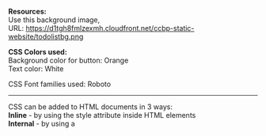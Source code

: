 **Resources:**  <br />
Use this background image,  <br />
URL: https://d1tgh8fmlzexmh.cloudfront.net/ccbp-static-website/todolistbg.png  <br />

**CSS Colors used:**  <br />
Background color for button: Orange <br />
Text color: White <br />

CSS Font families used: Roboto <br />

---------------------------------------------------------------------------------------------------------

CSS can be added to HTML documents in 3 ways: <br />
**Inline** - by using the style attribute inside HTML elements <br /> 
**Internal** - by using a <style> element in the <head> section  <br />
**External** - by using a <link> element to link to an external CSS file <br />

The most common way to add CSS, is to keep the styles in external CSS files and I will be also following this.

---------------------------------------------------------------------------------------------------------

CSS selectors are used to "find" (or select) the HTML elements you want to style. 

We can divide CSS selectors into five categories: <br />
**Simple selectors** (select elements based on name, id, class)  <br />
**Combinator selectors** (select elements based on a specific relationship between them)  <br />
**Pseudo-class selectors** (select elements based on a certain state)  <br />
**Pseudo-elements selectors** (select and style a part of an element) <br />
**Attribute selectors** (select elements based on an attribute or attribute value)  <br />

**CSS Simple Selector includes Element Selector, Id Selector, Class Selector, Universal Selector, Group Selector.**

In specific we will be using Class Selector in the above web design.

**Class-Selector**: The class selector selects HTML elements with a specific class attribute.
To use class selector you must use ( . ) followed by class name in CSS. This rule will be applied to the 
HTML element with the class attribute “paragraph-class“  <br />

.paragraph-class {  <br />
    color:white;   <br />
    font-family: monospace;  <br />
    background-color: purple;  <br />
}   <br />

---------------------------------------------------------------------------------------------------------

   
  ![](Web-Development-Projects/10xiitian_Course_WebDesignPractice/Build%20your%20own%20Static%20Website/CSS%20Box%20Model_Coding%20Practice%201/TodoList.jpeg)
